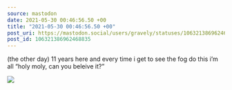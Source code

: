 ```yaml
---
source: mastodon
date: 2021-05-30 00:46:56.50 +00
title: "2021-05-30 00:46:56.50 +00"
post_uri: https://mastodon.social/users/gravely/statuses/106321386962468835
post_id: 106321386962468835
---
```

(the other day) 11 years here and every time i get to see the fog do this i’m all “holy moly, can you beleive it?”


![](/images/106321386791499726.jpg)

